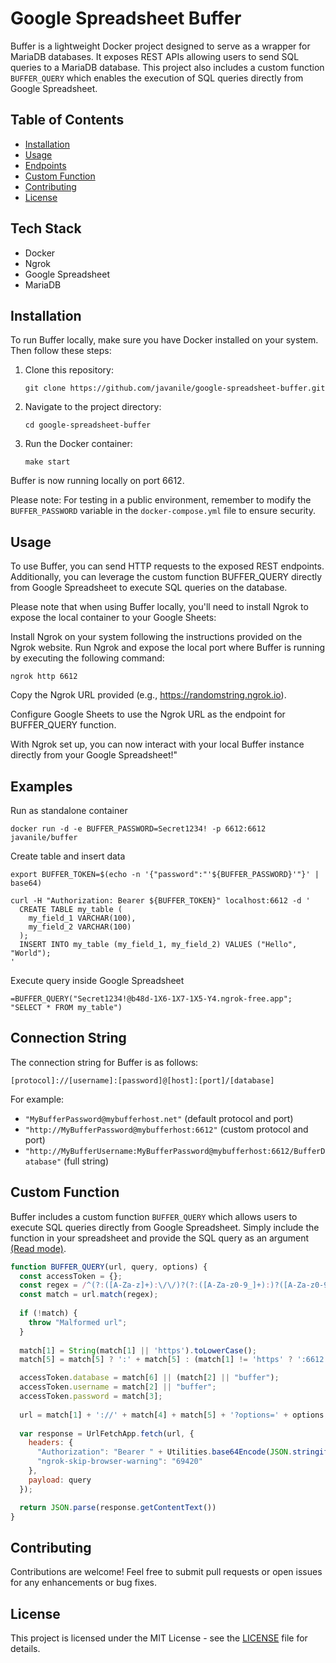 # Google Spreadsheet Buffer

Buffer is a lightweight Docker project designed to serve as a wrapper for MariaDB databases. 
It exposes REST APIs allowing users to send SQL queries to a MariaDB database. 
This project also includes a custom function `BUFFER_QUERY` which enables the execution of SQL queries directly from Google Spreadsheet.

## Table of Contents

- [Installation](#installation)
- [Usage](#usage)
- [Endpoints](#endpoints)
- [Custom Function](#custom-function)
- [Contributing](#contributing)
- [License](#license)

## Tech Stack

- Docker
- Ngrok
- Google Spreadsheet
- MariaDB

## Installation

To run Buffer locally, make sure you have Docker installed on your system. Then follow these steps:

1. Clone this repository:

    ```
    git clone https://github.com/javanile/google-spreadsheet-buffer.git
    ```

2. Navigate to the project directory:

    ```
    cd google-spreadsheet-buffer
    ```

3. Run the Docker container:

    ```
    make start
    ```

Buffer is now running locally on port 6612.

Please note: For testing in a public environment, remember to modify the `BUFFER_PASSWORD` variable in the `docker-compose.yml` file to ensure security.

## Usage

To use Buffer, you can send HTTP requests to the exposed REST endpoints. Additionally, you can leverage the custom function BUFFER_QUERY directly from Google Spreadsheet to execute SQL queries on the database.

Please note that when using Buffer locally, you'll need to install Ngrok to expose the local container to your Google Sheets:

Install Ngrok on your system following the instructions provided on the Ngrok website.
Run Ngrok and expose the local port where Buffer is running by executing the following command:
    
```
ngrok http 6612
```

Copy the Ngrok URL provided (e.g., https://randomstring.ngrok.io).

Configure Google Sheets to use the Ngrok URL as the endpoint for BUFFER_QUERY function.

With Ngrok set up, you can now interact with your local Buffer instance directly from your Google Spreadsheet!"

## Examples

Run as standalone container

```shell
docker run -d -e BUFFER_PASSWORD=Secret1234! -p 6612:6612 javanile/buffer
```

Create table and insert data

```shell
export BUFFER_TOKEN=$(echo -n '{"password":"'${BUFFER_PASSWORD}'"}' | base64)

curl -H "Authorization: Bearer ${BUFFER_TOKEN}" localhost:6612 -d '
  CREATE TABLE my_table (
    my_field_1 VARCHAR(100),
    my_field_2 VARCHAR(100)
  );  
  INSERT INTO my_table (my_field_1, my_field_2) VALUES ("Hello", "World");
'
```

Execute query inside Google Spreadsheet

```shell    
=BUFFER_QUERY("Secret1234!@b48d-1X6-1X7-1X5-Y4.ngrok-free.app"; "SELECT * FROM my_table")
```

## Connection String

The connection string for Buffer is as follows:

```
[protocol]://[username]:[password]@[host]:[port]/[database]
```

For example:

- `"MyBufferPassword@mybufferhost.net"` (default protocol and port)
- `"http://MyBufferPassword@mybufferhost:6612"` (custom protocol and port)
- `"http://MyBufferUsername:MyBufferPassword@mybufferhost:6612/BufferDatabase"` (full string)

## Custom Function

Buffer includes a custom function `BUFFER_QUERY` which allows users to execute SQL queries directly from Google Spreadsheet. 
Simply include the function in your spreadsheet and provide the SQL query as an argument [(Read mode)](https://developers.google.com/apps-script/guides/sheets/functions).

```javascript
function BUFFER_QUERY(url, query, options) {
  const accessToken = {};
  const regex = /^(?:([A-Za-z]+):\/\/)?(?:([A-Za-z0-9_]+):)?([A-Za-z0-9\-._~%!$&'()*+,;=]+)@([A-Za-z0-9.-]+)(?::([0-9]+))?(?:\/([A-Za-z0-9_]+))?$/;
  const match = url.match(regex);
  
  if (!match) {
    throw "Malformed url";
  }
  
  match[1] = String(match[1] || 'https').toLowerCase();
  match[5] = match[5] ? ':' + match[5] : (match[1] != 'https' ? ':6612' : '');

  accessToken.database = match[6] || (match[2] || "buffer");
  accessToken.username = match[2] || "buffer";
  accessToken.password = match[3];
  
  url = match[1] + '://' + match[4] + match[5] + '?options=' + options;    
  
  var response = UrlFetchApp.fetch(url, {
    headers: {
      "Authorization": "Bearer " + Utilities.base64Encode(JSON.stringify(accessToken)),
      "ngrok-skip-browser-warning": "69420"
    },
    payload: query
  });

  return JSON.parse(response.getContentText())
}
```

## Contributing

Contributions are welcome! Feel free to submit pull requests or open issues for any enhancements or bug fixes.

## License

This project is licensed under the MIT License - see the [LICENSE](LICENSE) file for details.
